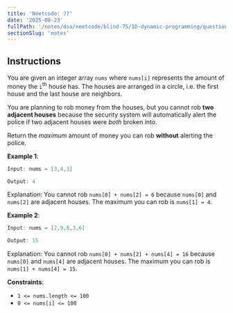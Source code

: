 ```yaml
---
title: 'Neetcode: ??'
date: '2025-08-23'
fullPath: '/notes/dsa/neetcode/blind-75/1D-dynamic-programming/question-03'
sectionSlug: 'notes'
---
```


## Instructions

You are given an integer array `nums` where `nums[i]` represents the amount of money the <code>i</code><sup>th</sup> house has. The houses are arranged in a circle, i.e. the first house and the last house are neighbors.

You are planning to rob money from the houses, but you cannot rob **two adjacent houses** because the security system will automatically alert the police if two adjacent houses were _both_ broken into.

Return the _maximum_ amount of money you can rob **without** alerting the police.

**Example 1**:

```java
Input: nums = [3,4,3]

Output: 4
```

Explanation: You cannot rob `nums[0] + nums[2] = 6` because `nums[0]` and `nums[2]` are adjacent houses. The maximum you can rob is `nums[1] = 4`.

**Example 2**:

```java
Input: nums = [2,9,8,3,6]

Output: 15
```

Explanation: You cannot rob `nums[0] + nums[2] + nums[4] = 16` because `nums[0]` and `nums[4]` are adjacent houses. The maximum you can rob is `nums[1] + nums[4] = 15`.

**Constraints**:

- `1 <= nums.length <= 100`
- `0 <= nums[i] <= 100`
